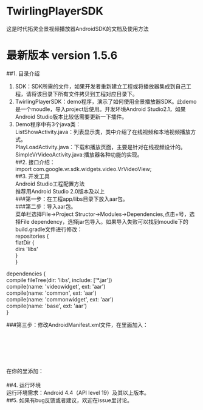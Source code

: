 # TwirlingPlayerSDK
这是时代拓灵全景视频播放器AndroidSDK的文档及使用方法<br/>
# 最新版本 version 1.5.6
##1. 目录介绍<br/>
  1)	SDK：SDK所需的文件，如果开发者重新建立工程或将播放器集成到自己工程，请将该目录下所有文件拷贝到工程对应目录下。<br/>
  2)	TwirlingPlayerSDK：demo程序，演示了如何使用全景播放器SDK。此demo是一个moudle，导入project后使用。开发环境Android Studio2.1，如果Android Studio版本比较低需要更新一下插件。<br/>
  3)	Demo程序中有3个java类：<br/>
    ListShowActivity.java：列表显示类，类中介绍了在线视频和本地视频播放方式。<br/>
    PlayLoadActivity.java：下载和播放页面，主要是针对在线视频设计的。<br/>
    SimpleVrVideoActivity.java:播放器各种功能的实现。<br/>
##2. 接口介绍：<br/>
  import com.google.vr.sdk.widgets.video.VrVideoView;<br/>
##3. 开发工具<br/>
  Android Studio工程配置方法<br/>
  推荐用Android Studio 2.0版本及以上<br/>
###第一步：在工程app/libs目录下放入aar包。<br/>
###第二步：导入aar包。<br/>
    菜单栏选择File->Project Structor->Modules->Dependencies,点击+号，选择File dependency，选择jar包导入。如果导入失败可以找到moudle下的build.gradle文件进行修改：<br/>
repositories {<br/>
    flatDir {<br/>
      dirs 'libs'<br/>
    }<br/>
}<br/>
<p></p>
dependencies {<br/>
    compile fileTree(dir: 'libs', include: ['*.jar'])<br/>
    compile(name: 'videowidget', ext: 'aar')<br/>
    compile(name: 'common', ext: 'aar')<br/>
    compile(name: 'commonwidget', ext: 'aar')<br/>
    compile(name: 'base', ext: 'aar')<br/>
}<br/>
<p></p>
###第三步：修改AndroidManifest.xml文件，在里面加入：<br/>
<!-- These permissions are used by Google VR SDK to get the best Google VR headset profiles. !-->
<code><uses-permission android:name="android.permission.INTERNET" /></code><br/>
<code><uses-permission android:name="android.permission.ACCESS_NETWORK_STATE" /></code><br/>
<code><uses-permission android:name="android.permission.READ_EXTERNAL_STORAGE" /></code><br/>
<uses-permission android:name="android.permission.ACCESS_NETWORK_STATE" /><br/>
<uses-permission android:name="android.permission.WRITE_EXTERNAL_STORAGE" /><br/>
<uses-permission android:name="android.permission.MOUNT_UNMOUNT_FILESYSTEMS"/><br/>
在你的<intent-filter>里添加：<br/>
<code><category android:name="com.google.intent.category.CARDBOARD" /></code><br/>
##4. 运行环境<br/>
  运行环境需求：Android 4.4（API level 19）及其以上版本。<br/>
##5. 如果有bug反馈或者建议，欢迎在issue里讨论。
